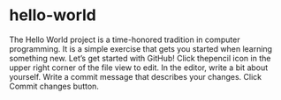 # hello-world
The Hello World project is a time-honored tradition in computer programming. It is a simple exercise that gets you started when learning something new. Let’s get started with GitHub!
Click thepencil icon in the upper right corner of the file view to edit.
In the editor, write a bit about yourself.
Write a commit message that describes your changes.
Click Commit changes button.
